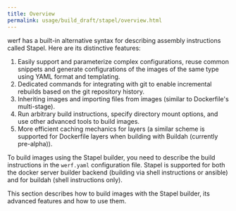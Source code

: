 ```yaml
---
title: Overview
permalink: usage/build_draft/stapel/overview.html
---
```


werf has a built-in alternative syntax for describing assembly instructions called Stapel. Here are its distinctive features:

1. Easily support and parameterize complex configurations, reuse common snippets and generate configurations of the images of the same type using YAML format and templating.
2. Dedicated commands for integrating with git to enable incremental rebuilds based on the git repository history.
3. Inheriting images and importing files from images (similar to Dockerfile's multi-stage).
4. Run arbitrary build instructions, specify directory mount options, and use other advanced tools to build images.
5. More efficient caching mechanics for layers (a similar scheme is supported for Dockerfile layers when building with Buildah (currently pre-alpha)).

<!-- TODO(staged-dockerfile): удалить 5 пункт как неактуальный -->

To build images using the Stapel builder, you need to describe the build instructions in the `werf.yaml` configuration file. Stapel is supported for both the docker server builder backend (building via shell instructions or ansible) and for buildah (shell instructions only).

This section describes how to build images with the Stapel builder, its advanced features and how to use them.
